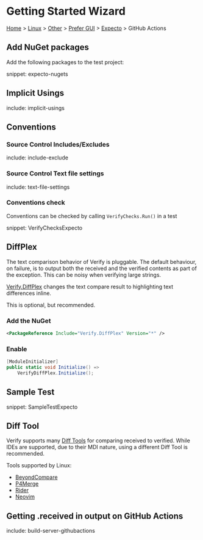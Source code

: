 # Getting Started Wizard

[Home](/docs/wiz/readme.md) > [Linux](Linux.md) > [Other](Linux_Other.md) > [Prefer GUI](Linux_Other_Gui.md) > [Expecto](Linux_Other_Gui_Expecto.md) > GitHub Actions

## Add NuGet packages

Add the following packages to the test project:


snippet: expecto-nugets


## Implicit Usings

include: implicit-usings


## Conventions


### Source Control Includes/Excludes

include: include-exclude


### Source Control Text file settings

include: text-file-settings


### Conventions check

Conventions can be checked by calling `VerifyChecks.Run()` in a test

snippet: VerifyChecksExpecto

## DiffPlex

The text comparison behavior of Verify is pluggable. The default behaviour, on failure, is to output both the received
and the verified contents as part of the exception. This can be noisy when verifying large strings.

[Verify.DiffPlex](https://github.com/VerifyTests/Verify.DiffPlex) changes the text compare result to highlighting text differences inline.

This is optional, but recommended.

### Add the NuGet

```xml
<PackageReference Include="Verify.DiffPlex" Version="*" />
```

### Enable

```cs
[ModuleInitializer]
public static void Initialize() =>
    VerifyDiffPlex.Initialize();
```


## Sample Test

snippet: SampleTestExpecto

## Diff Tool

Verify supports many [Diff Tools](https://github.com/VerifyTests/DiffEngine/blob/main/docs/diff-tool.md#supported-tools) for comparing received to verified.
While IDEs are supported, due to their MDI nature, using a different Diff Tool is recommended.

Tools supported by Linux:

 * [BeyondCompare](https://www.scootersoftware.com)
 * [P4Merge](https://www.perforce.com/products/helix-core-apps/merge-diff-tool-p4merge)
 * [Rider](https://www.jetbrains.com/rider/)
 * [Neovim](https://neovim.io/)

## Getting .received in output on GitHub Actions

include: build-server-githubactions

